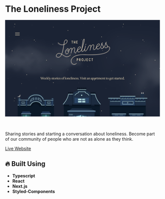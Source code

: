 # The Loneliness Project

<p align="center">
  <img src="public/images/screenshot.png" alt="Screenshot">
</p>

<br>

Sharing stories and starting a conversation about loneliness. Become part of our community of people who are not as alone as they think.

<a href="https://thelonelinessproject.org/">Live Website</a>

## 🔥 Built Using

-  **Typescript**
-  **React**
-  **Next.js**
-  **Styled-Components**

